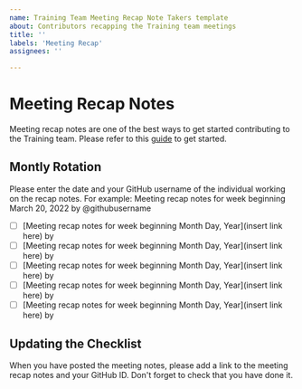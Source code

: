 ```yaml
---
name: Training Team Meeting Recap Note Takers template
about: Contributors recapping the Training team meetings
title: ''
labels: 'Meeting Recap'
assignees: ''

---
```

# Meeting Recap Notes
Meeting recap notes are one of the best ways to get started contributing to the Training team. Please refer to this [guide](https://make.wordpress.org/training/handbook/guidelines/training-team-how-to-guides/how-to-write-a-meeting-agenda-or-recap/) to get started.

## Montly Rotation
Please enter the date and your GitHub username of the individual working on the recap notes. For example:
Meeting recap notes for week beginning March 20, 2022 by @githubusername

- [ ] [Meeting recap notes for week beginning Month Day, Year](insert link here) by 
- [ ] [Meeting recap notes for week beginning Month Day, Year](insert link here) by 
- [ ] [Meeting recap notes for week beginning Month Day, Year](insert link here) by 
- [ ] [Meeting recap notes for week beginning Month Day, Year](insert link here) by 
- [ ] [Meeting recap notes for week beginning Month Day, Year](insert link here) by 

## Updating the Checklist
When you have posted the meeting notes, please add a link to the meeting recap notes and your GitHub ID. Don't forget to check that you have done it.
